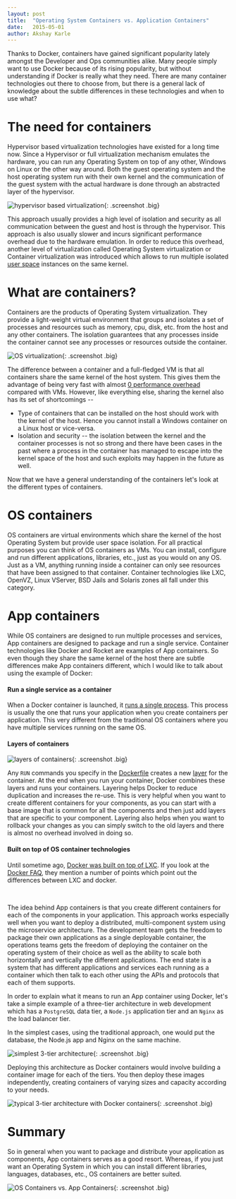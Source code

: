 ```yaml
---
layout: post
title:  "Operating System Containers vs. Application Containers"
date:   2015-05-01
author: Akshay Karle
---
```


Thanks to Docker, containers have gained significant popularity lately amongst the Developer and Ops communities alike. Many people simply want to use Docker because of its rising popularity, but without understanding if Docker is really what they need. There are many container technologies out there to choose from, but there is a general lack of knowledge about the subtle differences in these technologies and when to use what?

# The need for containers

Hypervisor based virtualization technologies have existed for a long time now. Since a Hypervisor or full virtualization mechanism emulates the hardware, you can run any Operating System on top of any other, Windows on Linux or the other way around. Both the guest operating system and the host operating system run with their own kernel and the communication of the guest system with the actual hardware is done through an abstracted layer of the hypervisor.

![hypervisor based virtualization](/assets/images/screenshots/containers/hypervisor-based-virtualization.jpg){: .screenshot .big}

This approach usually provides a high level of isolation and security as all communication between the guest and host is through the hypervisor. This approach is also usually slower and incurs significant performance overhead due to the hardware emulation. In order to reduce this overhead, another level of virtualization called Operating System virtualization or Container virtualization was introduced which allows to run multiple isolated [user space](https://en.wikipedia.org/wiki/User_space) instances on the same kernel.

# What are containers?

Containers are the products of Operating System virtualization. They provide a light-weight virtual environment that groups and isolates a set of processes and resources such as memory, cpu, disk, etc. from the host and any other containers. The isolation guarantees that any processes inside the container cannot see any processes or resources outside the container.

![OS virtualization](/assets/images/screenshots/containers/os-virtualization.jpg){: .screenshot .big}

The difference between a container and a full-fledged VM is that all containers share the same kernel of the host system. This gives them the advantage of being very fast with almost [0 performance overhead](https://en.wikipedia.org/wiki/Operating-system-level_virtualization#Overhead) compared with VMs. However, like everything else, sharing the kernel also has its set of shortcomings --

* Type of containers that can be installed on the host should work with the kernel of the host. Hence you cannot install a Windows container on a Linux host or vice-versa.
* Isolation and security -- the isolation between the kernel and the container processes is not so strong and there have been cases in the past where a process in the container has managed to escape into the kernel space of the host and such exploits may happen in the future as well.

Now that we have a general understanding of the containers let's look at the different types of containers.

<!-- don't mention types of containers. Rather talk about the use cases and then mention what container suits best for that case -->

# OS containers

OS containers are virtual environments which share the kernel of the host Operating System but provide user space isolation. For all practical purposes you can think of OS containers as VMs. You can install, configure and run different applications, libraries, etc., just as you would on any OS. Just as a VM, anything running inside a container can only see resources that have been assigned to that container. Container technologies like LXC, OpenVZ, Linux VServer, BSD Jails and Solaris zones all fall under this category.

# App containers

While OS containers are designed to run multiple processes and services, App containers are designed to package and run a single service. Container technologies like Docker and Rocket are examples of App containers. So even though they share the same kernel of the host there are subtle differences make App containers different, which I would like to talk about using the example of Docker:

#### Run a single service as a container

When a Docker container is launched, it [runs a single process](https://docs.docker.com/reference/run/). This process is usually the one that runs your application when you create containers per application. This very different from the traditional OS containers where you have multiple services running on the same OS.

#### Layers of containers

![layers of containers](/assets/images/screenshots/containers/docker-layers.png){: .screenshot .big}

Any `RUN` commands you specify in the [Dockerfile](https://docs.docker.com/reference/builder/) creates a new [layer](https://docs.docker.com/terms/layer/) for the container. At the end when you run your container, Docker combines these layers and runs your containers. Layering helps Docker to reduce duplication and increases the re-use. This is very helpful when you want to create different containers for your components, as you can start with a base image that is common for all the components and then just add layers that are specific to your component. Layering also helps when you want to rollback your changes as you can simply switch to the old layers and there is almost no overhead involved in doing so.

#### Built on top of OS container technologies

Until sometime ago, [Docker was built on top of LXC](http://www.infoq.com/news/2014/03/docker_0_9). If you look at the [Docker FAQ](https://docs.docker.com/faq/), they mention a number of points which point out the differences between LXC and docker.

<br/>

The idea behind App containers is that you create different containers for each of the components in your application. This approach works especially well when you want to deploy a distributed, multi-component system using the microservice architecture. The development team gets the freedom to package their own applications as a single deployable container, the operations teams gets the freedom of deploying the container on the operating system of their choice as well as the ability to scale both horizontally and vertically the different applications. The end state is a system that has different applications and services each running as a container which then talk to each other using the APIs and protocols that each of them supports.

In order to explain what it means to run an App container using Docker, let's take a simple example of a three-tier architecture in web development which has a `PostgreSQL` data tier, a `Node.js` application tier and an `Nginx` as the load balancer tier.

In the simplest cases, using the traditional approach, one would put the database, the Node.js app and Nginx on the same machine.

![simplest 3-tier architecture](/assets/images/screenshots/containers/simplest-3-tier-architecture.jpg){: .screenshot .big}

Deploying this architecture as Docker containers would involve building a container image for each of the tiers. You then deploy these images independently, creating containers of varying sizes and capacity according to your needs.

![typical 3-tier architecture with Docker containers](/assets/images/screenshots/containers/3-tier-architecture-using-docker.jpg){: .screenshot .big}

# Summary

<!-- figure out a better summary -->
So in general when you want to package and distribute your application as components, App containers serves as a good resort. Whereas, if you just want an Operating System in which you can install different libraries, languages, databases, etc., OS containers are better suited.

![OS Containers vs. App Containers](/assets/images/screenshots/containers/os-vs-app-containers.jpg){: .screenshot .big}

